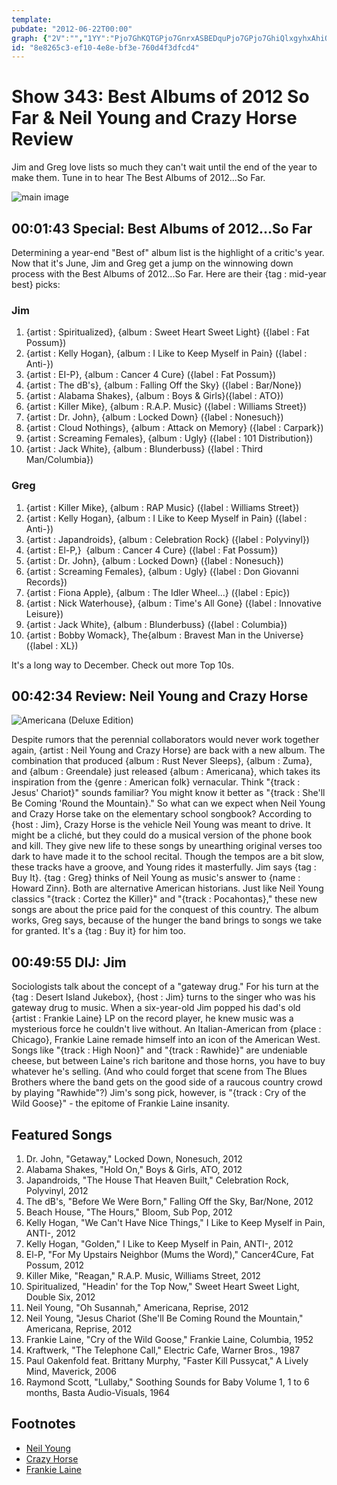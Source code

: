 ```yaml
---
template: 
pubdate: "2012-06-22T00:00"
graph: {"2V":"","1YY":"Pjo7GhKQTGPjo7GnrxASBEDquPjo7GPjo7GhiQlxgyhxAhiQlx97qiphiQlx3Zae8hiQlx3Zae8meT8x97qipX6cfd97qipf6Ydk","2B7":"BEpTrqYVo9X6cfdqYVo96GjNhMOJ5z6GjNhClQnE5P6YB6GjNh6GjNhBEpTr"}
id: "8e8265c3-ef10-4e8e-bf3e-760d4f3dfcd4"
---
```






# Show 343: Best Albums of 2012 So Far & Neil Young and Crazy Horse Review

Jim and Greg love lists so much they can't wait until the end of the year to make them. Tune in to hear The Best Albums of 2012...So Far.

![main image](https://static.soundopinions.org/images/2012/bestof2012_sofar.jpg)



## 00:01:43 Special: Best Albums of 2012...So Far

Determining a year-end "Best of" album list is the highlight of a critic's year. Now that it's June, Jim and Greg get a jump on the winnowing down process with the Best Albums of 2012...So Far. Here are their {tag : mid-year best} picks:


### Jim

1. {artist : Spiritualized}, {album : Sweet Heart Sweet Light} ({label : Fat Possum})
2. {artist : Kelly Hogan}, {album : I Like to Keep Myself in Pain} ({label : Anti-})
3. {artist : EI-P}, {album : Cancer 4 Cure} ({label : Fat Possum})
4. {artist : The dB's}, {album : Falling Off the Sky} ({label : Bar/None})
5. {artist : Alabama Shakes}, {album : Boys & Girls}({label : ATO})
6. {artist : Killer Mike}, {album : R.A.P. Music} ({label : Williams Street})
7. {artist : Dr. John}, {album : Locked Down} ({label : Nonesuch})
8. {artist : Cloud Nothings}, {album : Attack on Memory} ({label : Carpark})
9. {artist : Screaming Females}, {album : Ugly} ({label : 101 Distribution})
10. {artist : Jack White}, {album : Blunderbuss} ({label : Third Man/Columbia})


### Greg

1. {artist : Killer Mike}, {album : RAP Music} ({label : Williams Street})
2. {artist : Kelly Hogan}, {album : I Like to Keep Myself in Pain} ({label : Anti-})
3. {artist : Japandroids}, {album : Celebration Rock} ({label : Polyvinyl})
4. {artist : El-P,}  {album : Cancer 4 Cure} ({label : Fat Possum})
5. {artist : Dr. John}, {album : Locked Down} ({label : Nonesuch})
6. {artist : Screaming Females}, {album : Ugly} ({label : Don Giovanni Records})
7. {artist : Fiona Apple}, {album : The Idler Wheel...} ({label : Epic})
8. {artist : Nick Waterhouse}, {album : Time's All Gone} ({label : Innovative Leisure})
9. {artist : Jack White}, {album : Blunderbuss} ({label : Columbia})
10. {artist : Bobby Womack}, The{album : Bravest Man in the Universe} ({label : XL})

It's a long way to December. Check out more Top 10s.



## 00:42:34 Review: Neil Young and Crazy Horse

![Americana (Deluxe Edition)](https://static.soundopinions.org/assets/343/1YY0.jpg)

Despite rumors that the perennial collaborators would never work together again, {artist : Neil Young and Crazy Horse} are back with a new album. The combination that produced {album : Rust Never Sleeps}, {album : Zuma}, and {album : Greendale} just released {album : Americana}, which takes its inspiration from the {genre : American folk} vernacular. Think "{track : Jesus' Chariot}" sounds familiar? You might know it better as "{track : She'll Be Coming 'Round the Mountain}." So what can we expect when Neil Young and Crazy Horse take on the elementary school songbook? According to {host : Jim}, Crazy Horse is the vehicle Neil Young was meant to drive. It might be a cliché, but they could do a musical version of the phone book and kill. They give new life to these songs by unearthing original verses too dark to have made it to the school recital. Though the tempos are a bit slow, these tracks have a groove, and Young rides it masterfully. Jim says {tag : Buy It}. {tag : Greg} thinks of Neil Young as music's answer to {name : Howard Zinn}. Both are alternative American historians. Just like Neil Young classics "{track : Cortez the Killer}" and "{track : Pocahontas}," these new songs are about the price paid for the conquest of this country. The album works, Greg says, because of the hunger the band brings to songs we take for granted. It's a {tag : Buy it} for him too.



## 00:49:55 DIJ: Jim

Sociologists talk about the concept of a "gateway drug." For his turn at the {tag : Desert Island Jukebox}, {host : Jim} turns to the singer who was his gateway drug to music. When a six-year-old Jim popped his dad's old {artist : Frankie Laine} LP on the record player, he knew music was a mysterious force he couldn't live without. An Italian-American from {place : Chicago}, Frankie Laine remade himself into an icon of the American West. Songs like "{track : High Noon}" and "{track : Rawhide}" are undeniable cheese, but between Laine's rich baritone and those horns, you have to buy whatever he's selling. (And who could forget that scene from The Blues Brothers where the band gets on the good side of a raucous country crowd by playing "Rawhide"?) Jim's song pick, however, is "{track : Cry of the Wild Goose}" - the epitome of Frankie Laine insanity.



## Featured Songs

1. Dr. John, "Getaway," Locked Down, Nonesuch, 2012
2. Alabama Shakes, "Hold On," Boys & Girls, ATO, 2012
3. Japandroids, "The House That Heaven Built," Celebration Rock, Polyvinyl, 2012
4. The dB's, "Before We Were Born," Falling Off the Sky, Bar/None, 2012
5. Beach House, "The Hours," Bloom, Sub Pop, 2012
6. Kelly Hogan, "We Can't Have Nice Things," I Like to Keep Myself in Pain, ANTI-, 2012
7. Kelly Hogan, "Golden," I Like to Keep Myself in Pain, ANTI-, 2012
8. El-P, "For My Upstairs Neighbor (Mums the Word)," Cancer4Cure, Fat Possum, 2012
9. Killer Mike, "Reagan," R.A.P. Music, Williams Street, 2012
10. Spiritualized, "Headin' for the Top Now," Sweet Heart Sweet Light, Double Six, 2012
11. Neil Young, "Oh Susannah," Americana, Reprise, 2012
12. Neil Young, "Jesus Chariot (She'll Be Coming Round the Mountain," Americana, Reprise, 2012
13. Frankie Laine, "Cry of the Wild Goose," Frankie Laine, Columbia, 1952
14. Kraftwerk, "The Telephone Call," Electric Cafe, Warner Bros., 1987
15. Paul Oakenfold feat. Brittany Murphy, "Faster Kill Pussycat," A Lively Mind, Maverick, 2006
16. Raymond Scott, "Lullaby," Soothing Sounds for Baby Volume 1, 1 to 6 months, Basta Audio-Visuals, 1964



## Footnotes

- [Neil Young](http://www.neilyoung.com/index2.html)
- [Crazy Horse](http://www.allmusic.com/artist/crazy-horse-mn0000130932)
- [Frankie Laine](http://www.frankielaine.com/)